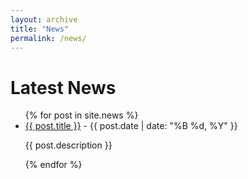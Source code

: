 ```yaml
---
layout: archive
title: "News"
permalink: /news/
---
```


<h1>Latest News</h1>

<ul>
  {% for post in site.news %}
    <li>
      <a href="{{ post.url }}">{{ post.title }}</a> - {{ post.date | date: "%B %d, %Y" }}
      <p>{{ post.description }}</p>
    </li>
  {% endfor %}
</ul>
